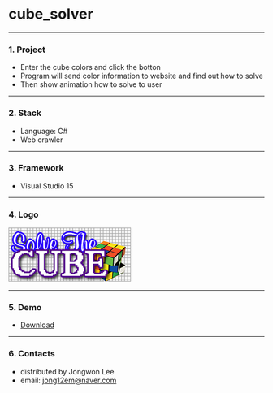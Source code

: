 # cube_solver
---------------------------

### 1. Project
- Enter the cube colors and click the botton
- Program will send color information to website and find out how to solve
- Then show animation how to solve to user

---------------------------
### 2. Stack
- Language: C#
- Web crawler

---------------------------
### 3. Framework
- Visual Studio 15

---
### 4. Logo

![Logo](https://github.com/jongwonleee/cube_solver/blob/master/Team%20Projec/Team%20Projec/Resources/TItle.png)

---------------------------
### 5. Demo
- [Download](https://github.com/jongwonleee/cube_solver/blob/master/Team%20Projec/Team%20Projec/bin/Debug/Team%20Projec.exe)

---------------------------
### 6. Contacts
- distributed by Jongwon Lee  
- email: jong12em@naver.com
